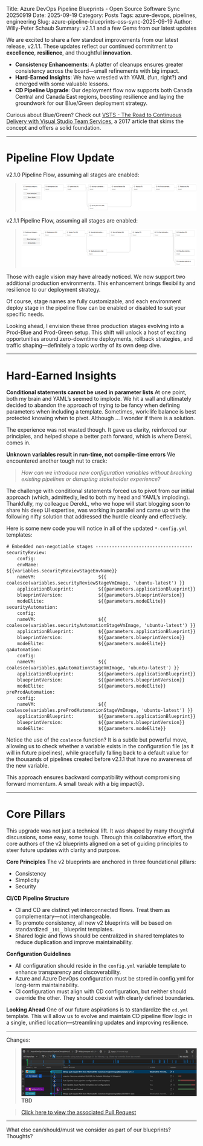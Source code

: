 Title: Azure DevOps Pipeline Blueprints - Open Source Software Sync 20250919
Date: 2025-09-19
Category: Posts
Tags: azure-devops, pipelines, engineering
Slug: azure-pipeline-blueprints-oss-sync-2025-09-19
Author: Willy-Peter Schaub
Summary: v2.1.1 and a few Gems from our latest updates

We are excited to share a few standout improvements from our latest release, v2.1.1. These updates reflect our continued commitment to **excellence**, **resilience**, and thoughtful **innovation**.

- **Consistency Enhancements**: A platter of cleanups ensures greater consistency across the board—small refinements with big impact.
- **Hard-Earned Insights**: We have wrestled with YAML (fun, right?) and emerged with some valuable lessons. 
- **CD Pipeline Upgrade**: Our deployment flow now supports both Canada Central and Canada East regions, boosting resilience and laying the groundwork for our Blue/Green deployment strategy.

Curious about Blue/Green? Check out [VSTS - The Road to Continuous Delivery with Visual Studio Team Services](https://learn.microsoft.com/en-us/archive/msdn-magazine/2017/connect/vsts-the-road-to-continuous-delivery-with-visual-studio-team-services), a 2017 article that skims the concept and offers a solid foundation.

---

# Pipeline Flow Update

v2.1.0 Pipeline Flow, assuming all stages are enabled:

> ![v2.1.0](../images/azure-pipeline-blueprints-oss-sync-2025-09-19-01.png)

v2.1.1 Pipeline Flow, assuming all stages are enabled:

> ![Templates](../images/azure-pipeline-blueprints-oss-sync-2025-09-19-02.png)

Those with eagle vision may have already noticed. We now support two additional production environments. This enhancement brings flexibility and resilience to our deployment strategy.

Of course, stage names are fully customizable, and each environment deploy stage in the pipeline flow can be enabled or disabled to suit your specific needs.

Looking ahead, I envision these three production stages evolving into a Prod-Blue and Prod-Green setup. This shift will unlock a host of exciting opportunities around zero-downtime deployments, rollback strategies, and traffic shaping—definitely a topic worthy of its own deep dive.

---

# Hard-Earned Insights

**Conditional statements cannot be used in parameter lists**
At one point, both my brain and YAML’s seemed to implode. We hit a wall and ultimately decided to abandon the approach of trying to be fancy when defining parameters when including a template. Sometimes, work:life balance is best protected knowing when to pivot. Although ... I wonder if there is a solution.

The experience was not wasted though. It gave us clarity, reinforced our principles, and helped shape a better path forward, which is where DerekL comes in.

**Unknown variables result in run-time, not compile-time errors**
We encountered another tough nut to crack:

>
> _How can we introduce new configuration variables without breaking existing pipelines or disrupting stakeholder experience?_
>

The challenge with conditional statements forced us to pivot from our initial approach (which, admittedly, led to both my head and YAML’s imploding). Thankfully, my colleague DerekL, who we hope will start blogging soon to share his deep UI expertise, was working in parallel and came up with the following nifty solution that addressed the hurdle cleanly and effectively.

Here is some new code you will notice in all of the updated ```*-config.yml``` templates:

```
# Embedded non-negotiable stages ------------------------------------
securityReview:
    config:
    envName:                      ${{variables.securityReviewStageEnvName}}
    nameVM:                       ${{ coalesce(variables.securityReviewStageVmImage, 'ubuntu-latest') }}
    applicationBlueprint:         ${{parameters.applicationBlueprint}}
    blueprintVersion:             ${{parameters.blueprintVersion}}
    modeElite:                    ${{parameters.modeElite}}
securityAutomation:
    config:
    nameVM:                       ${{ coalesce(variables.securityAutomationStageVmImage, 'ubuntu-latest') }}
    applicationBlueprint:         ${{parameters.applicationBlueprint}}
    blueprintVersion:             ${{parameters.blueprintVersion}}
    modeElite:                    ${{parameters.modeElite}}
qaAutomation:
    config:
    nameVM:                       ${{ coalesce(variables.qaAutomationStageVmImage, 'ubuntu-latest') }}
    applicationBlueprint:         ${{parameters.applicationBlueprint}}
    blueprintVersion:             ${{parameters.blueprintVersion}}
    modeElite:                    ${{parameters.modeElite}}
preProdAutomation:
    config:
    nameVM:                       ${{ coalesce(variables.preProdAutomationStageVmImage, 'ubuntu-latest') }}
    applicationBlueprint:         ${{parameters.applicationBlueprint}}
    blueprintVersion:             ${{parameters.blueprintVersion}}
    modeElite:                    ${{parameters.modeElite}}
```

Notice the use of the ```coalesce``` function? It is a subtle but powerful move, allowing us to check whether a variable exists in the configuration file (as it will in future pipelines), while gracefully falling back to a default value for the thousands of pipelines created before v2.1.1 that have no awareness of the new variable.

This approach ensures backward compatibility without compromising forward momentum. A small tweak with a big impact😉. 

---

# Core Pillars

This upgrade was not just a technical lift. It was shaped by many thoughtful discussions, some easy, some tough. Through this collaborative effort, the core authors of the v2 blueprints aligned on a set of guiding principles to steer future updates with clarity and purpose.

**Core Principles**
The v2 blueprints are anchored in three foundational pillars:

- Consistency
- Simplicity
- Security

**CI/CD Pipeline Structure**

- CI and CD are distinct yet interconnected flows. Treat them as complementary—not interchangeable.
- To promote consistency, all new v2 blueprints will be based on standardized ```_101_``` blueprint templates.
- Shared logic and flows should be centralized in shared templates to reduce duplication and improve maintainability.

**Configuration Guidelines**

- All configuration should reside in the ```config.yml``` variable template to enhance transparency and discoverability.
- Azure and Azure DevOps configuration must be stored in config.yml for long-term maintainability.
- CI configuration must align with CD configuration, but neither should override the other. They should coexist with clearly defined boundaries.

**Looking Ahead**
One of our future aspirations is to standardize the ```cd.yml``` template. This will allow us to evolve and maintain CD pipeline flow logic in a single, unified location—streamlining updates and improving resilience.

---

Changes:

> ![Templates](../images/azure-pipeline-blueprints-oss-sync-2025-09-19.jpg) **TBD**

>
> [Click here to view the associated Pull Request](**TBD**)
>

---

What else can/should/must we consider as part of our blueprints? Thoughts?
